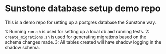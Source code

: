 # Sunstone database setup demo repo
This is a demo repo for setting up a postgres database the Sunstone way.

1: Running `run.sh` is used for setting up a local db and running tests.
2: `create_migrations.sh` is used for generating migrations based on the schema changes made.
3: All tables created will have shadow logging in the shadow schema.